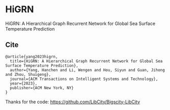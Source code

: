 # HiGRN
HiGRN: A Hierarchical Graph Recurrent Network for Global Sea Surface Temperature Prediction



## Cite

```
@article{yang2023higrn,
  title={HiGRN: A Hierarchical Graph Recurrent Network for Global Sea Surface Temperature Prediction},
  author={Yang, Hanchen and Li, Wengen and Hou, Siyun and Guan, Jihong and Zhou, Shuigeng},
  journal={ACM Transactions on Intelligent Systems and Technology},
  year={2023},
  publisher={ACM New York, NY}
}
```


Thanks for the code:
https://github.com/LibCity/Bigscity-LibCity

